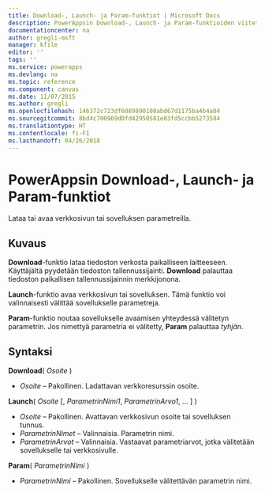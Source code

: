 ```yaml
---
title: Download-, Launch- ja Param-funktiot | Microsoft Docs
description: PowerAppsin Download-, Launch- ja Param-funktioiden viitetiedot, mukaan lukien syntaksi ja esimerkit
documentationcenter: na
author: gregli-msft
manager: kfile
editor: ''
tags: ''
ms.service: powerapps
ms.devlang: na
ms.topic: reference
ms.component: canvas
ms.date: 11/07/2015
ms.author: gregli
ms.openlocfilehash: 146372c723df6089890100abd67d1175ba4b4a04
ms.sourcegitcommit: 8bd4c700969d0fd42950581e03fd5ccbb5273584
ms.translationtype: HT
ms.contentlocale: fi-FI
ms.lasthandoff: 04/26/2018
---
```

# <a name="download-launch-and-param-functions-in-powerapps"></a>PowerAppsin Download-, Launch- ja Param-funktiot
Lataa tai avaa verkkosivun tai sovelluksen parametreilla.  

## <a name="description"></a>Kuvaus
**Download**-funktio lataa tiedoston verkosta paikalliseen laitteeseen.  Käyttäjältä pyydetään tiedoston tallennussijainti.  **Download** palauttaa tiedoston paikallisen tallennussijainnin merkkijonona.  

**Launch**-funktio avaa verkkosivun tai sovelluksen.  Tämä funktio voi valinnaisesti välittää sovellukselle parametreja.  

**Param**-funktio noutaa sovellukselle avaamisen yhteydessä välitetyn parametrin.  Jos nimettyä parametria ei välitetty, **Param** palauttaa *tyhjän*.

## <a name="syntax"></a>Syntaksi
**Download**( *Osoite* )

* *Osoite* – Pakollinen.  Ladattavan verkkoresurssin osoite.

**Launch**( *Osoite* [, *ParametrinNimi1*, *ParametrinArvo1*, ... ] )

* *Osoite* – Pakollinen.  Avattavan verkkosivun osoite tai sovelluksen tunnus.
* *ParametrinNimet* – Valinnaisia.  Parametrin nimi.
* *ParametrinArvot* – Valinnaisia.  Vastaavat parametriarvot, jotka välitetään sovellukselle tai verkkosivulle.

**Param**( *ParametrinNimi* )

* *ParametrinNimi* – Pakollinen.  Sovellukselle välitettävän parametrin nimi.

